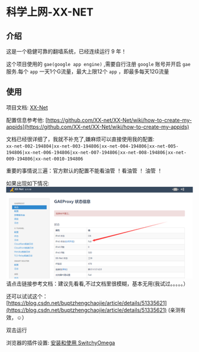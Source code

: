 # 科学上网-XX-NET

## 介绍
这是一个稳健可靠的翻墙系统，已经连续运行 9 年！

这个项目使用的 `gae(google app engine)` ,需要自行注册 `google` 账号并开启 `gae` 服务.每个 `app` 一天1个G流量，最大上限12个 `app` ，即最多每天12G流量

## 使用
项目文档: [XX-Net](https://github.com/XX-net/XX-Net)

配置信息参考他: [https://github.com/XX-net/XX-Net/wiki/how-to-create-my-appids](https://github.com/XX-net/XX-Net/wiki/how-to-create-my-appids)

文档已经很详细了，我就不补充了,嫌麻烦可以直接使用我的配置:   
`xx-net-002-194804|xx-net-003-194806|xx-net-004-194806|xx-net-005-194806|xx-net-006-194806|xx-net-007-194806|xx-net-008-194806|xx-net-009-194806|xx-net-0010-194806`

重要的事情说三遍：官方默认的配置不能看油管 ！看油管 ！ 油管 ！

如果出现如下情况:
![科学上网](/Images/Linux/Wall/科学上网-XX-NET/internet_05.png "科学上网")
请点击链接参考文档：建议先看看,不过文档里很模糊，基本无用(我试过。。。。。）

还可以试试这个：[https://blog.csdn.net/buptzhengchaojie/article/details/51335621](https://blog.csdn.net/buptzhengchaojie/article/details/51335621)  (亲测有效，☺）

双击运行

浏览器的插件设置: [安装和使用 SwitchyOmega](https://github.com/XX-net/XX-Net/wiki/%E5%AE%89%E8%A3%85%E5%92%8C%E4%BD%BF%E7%94%A8-SwitchyOmega) 